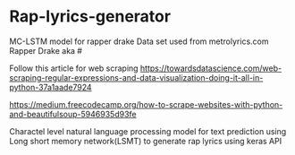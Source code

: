 # Rap-lyrics-generator
MC-LSTM model for rapper drake
Data set used from metrolyrics.com Rapper Drake aka #

Follow this article for web scraping
https://towardsdatascience.com/web-scraping-regular-expressions-and-data-visualization-doing-it-all-in-python-37a1aade7924

https://medium.freecodecamp.org/how-to-scrape-websites-with-python-and-beautifulsoup-5946935d93fe

Charactel level natural language processing model
for text prediction using Long short memory network(LSMT) to generate rap lyrics
using keras API
